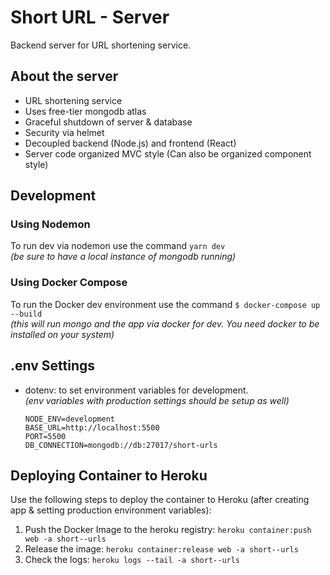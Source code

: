 # Short URL - Server

Backend server for URL shortening service.

## About the server

- URL shortening service
- Uses free-tier mongodb atlas
- Graceful shutdown of server & database
- Security via helmet
- Decoupled backend (Node.js) and frontend (React)
- Server code organized MVC style (Can also be organized component style)

## Development

### Using Nodemon

To run dev via nodemon use the command `yarn dev`\
*(be sure to have a local instance of mongodb running)*

### Using Docker Compose

To run the Docker dev environment use the command `$ docker-compose up --build`\
*(this will run mongo and the app via docker for dev. You need docker to be installed on your system)*

## .env Settings

- dotenv: to set environment variables for development.\
  *(env variables with production settings should be setup as well)*

  ```.env
  NODE_ENV=development
  BASE_URL=http://localhost:5500
  PORT=5500
  DB_CONNECTION=mongodb://db:27017/short-urls
  ```

## Deploying Container to Heroku

Use the following steps to deploy the container to Heroku (after creating app & setting production environment variables):

1. Push the Docker Image to the heroku registry: `heroku container:push web -a short--urls`
2. Release the image: `heroku container:release web -a short--urls`
3. Check the logs: `heroku logs --tail -a short--urls`

